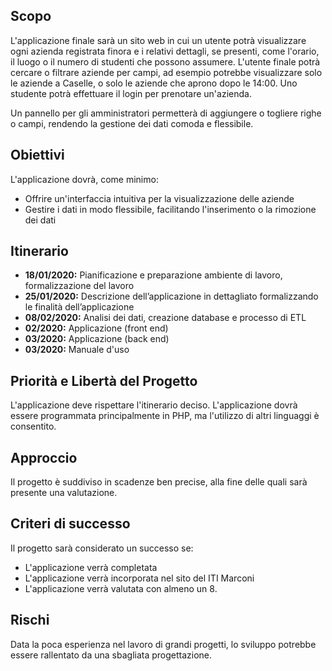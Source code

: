 ## Scopo
L'applicazione finale sarà un sito web in cui un utente potrà visualizzare ogni azienda registrata finora e i relativi dettagli, se presenti, come l'orario, il luogo o il numero di studenti che possono assumere. L'utente finale potrà cercare o filtrare aziende per campi, ad esempio potrebbe visualizzare solo le aziende a Caselle, o solo le aziende che aprono dopo le 14:00. Uno studente potrà effettuare il login per prenotare un'azienda.

Un pannello per gli amministratori permetterà di aggiungere o togliere righe o campi, rendendo la gestione dei dati comoda e flessibile.

## Obiettivi
L'applicazione dovrà, come minimo:

+ Offrire un'interfaccia intuitiva per la visualizzazione delle aziende
+ Gestire i dati in modo flessibile, facilitando l'inserimento o la rimozione dei dati

## Itinerario

+ **18/01/2020:** Pianificazione e preparazione ambiente di lavoro, formalizzazione del lavoro
+ **25/01/2020:** Descrizione dell’applicazione in dettagliato formalizzando le finalità dell’applicazione
+ **08/02/2020:** Analisi dei dati, creazione database e processo di ETL
+ **02/2020:** Applicazione (front end)
+ **03/2020:** Applicazione (back end)
+ **03/2020:** Manuale d'uso

## Priorità e Libertà del Progetto
L'applicazione deve rispettare l'itinerario deciso. L'applicazione dovrà essere programmata principalmente in PHP, ma l'utilizzo di altri linguaggi è consentito.

## Approccio
Il progetto è suddiviso in scadenze ben precise, alla fine delle quali sarà presente una valutazione.

## Criteri di successo
Il progetto sarà considerato un successo se:

+ L'applicazione verrà completata
+ L'applicazione verrà incorporata nel sito del ITI Marconi
+ L'applicazione verrà valutata con almeno un 8.

## Rischi
Data la poca esperienza nel lavoro di grandi progetti, lo sviluppo potrebbe essere rallentato da una sbagliata progettazione.
